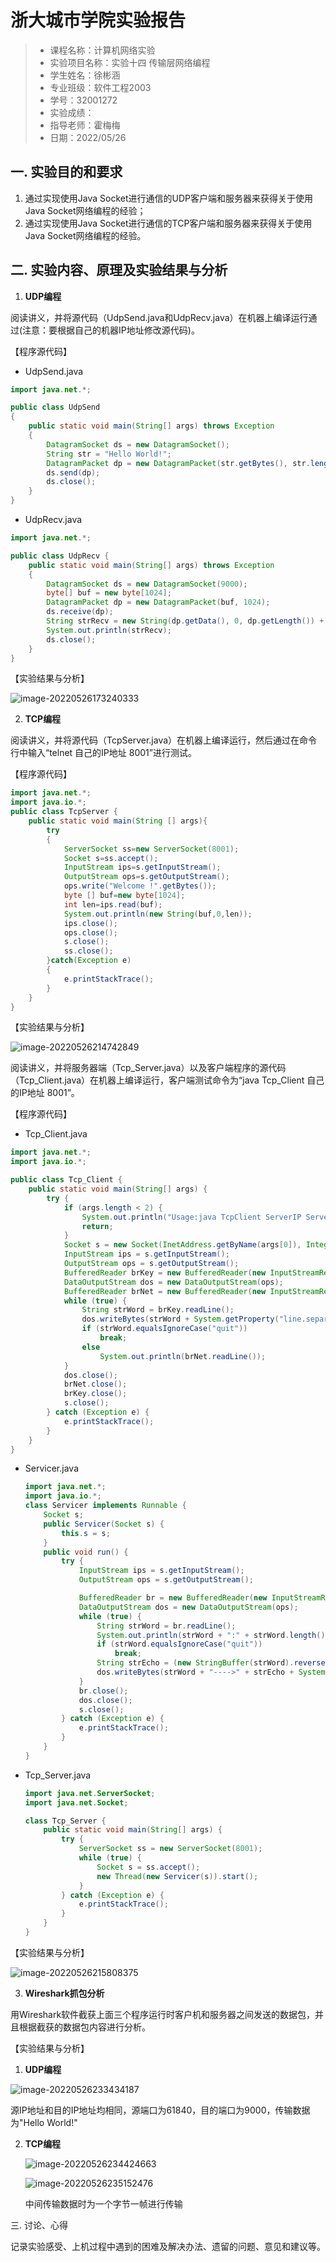 # 浙大城市学院实验报告

> - 课程名称：计算机网络实验       
> - 实验项目名称：实验十四 传输层网络编程
> - 学生姓名：徐彬涵
> - 专业班级：软件工程2003
> - 学号：32001272 
> - 实验成绩：
> - 指导老师：霍梅梅
> - 日期：2022/05/26  

 

 

## 一. 实验目的和要求

1. 通过实现使用Java Socket进行通信的UDP客户端和服务器来获得关于使用Java Socket网络编程的经验；
2. 通过实现使用Java Socket进行通信的TCP客户端和服务器来获得关于使用Java Socket网络编程的经验。

 

## 二. 实验内容、原理及实验结果与分析

1. **UDP编程**

阅读讲义，并将源代码（UdpSend.java和UdpRecv.java）在机器上编译运行通过(注意：要根据自己的机器IP地址修改源代码)。

【程序源代码】

-  UdpSend.java

  ```java
  import java.net.*;
  
  public class UdpSend
  {
      public static void main(String[] args) throws Exception
      {
          DatagramSocket ds = new DatagramSocket();
          String str = "Hello World!";
          DatagramPacket dp = new DatagramPacket(str.getBytes(), str.length(), InetAddress.getByName("192.168.123.111"), 9000);
          ds.send(dp);
          ds.close();
      }
  }
  ```

-  UdpRecv.java

  ```java
  import java.net.*;
  
  public class UdpRecv {
      public static void main(String[] args) throws Exception
      {
          DatagramSocket ds = new DatagramSocket(9000);
          byte[] buf = new byte[1024];
          DatagramPacket dp = new DatagramPacket(buf, 1024);
          ds.receive(dp);
          String strRecv = new String(dp.getData(), 0, dp.getLength()) + " from " + dp.getAddress().getHostAddress() + ":" + dp.getPort();
          System.out.println(strRecv);
          ds.close();
      }
  }
  
  ```



【实验结果与分析】

 ![image-20220526173240333](实验14_传输层网络编程_实验报告.assets/image-20220526173240333.png)

 

2. **TCP编程**

 阅读讲义，并将源代码（TcpServer.java）在机器上编译运行，然后通过在命令行中输入“telnet 自己的IP地址 8001”进行测试。

【程序源代码】

```java
import java.net.*;
import java.io.*;
public class TcpServer {
    public static void main(String [] args){
        try
        {
            ServerSocket ss=new ServerSocket(8001);
            Socket s=ss.accept();
            InputStream ips=s.getInputStream();
            OutputStream ops=s.getOutputStream();
            ops.write("Welcome !".getBytes());
            byte [] buf=new byte[1024];
            int len=ips.read(buf);
            System.out.println(new String(buf,0,len));
            ips.close();
            ops.close();
            s.close();
            ss.close();
        }catch(Exception e)
        {
            e.printStackTrace();
        }
    }
}

```

【实验结果与分析】

 ![image-20220526214742849](实验14_传输层网络编程_实验报告.assets/image-20220526214742849.png)



阅读讲义，并将服务器端（Tcp_Server.java）以及客户端程序的源代码（Tcp_Client.java）在机器上编译运行，客户端测试命令为“java Tcp_Client 自己的IP地址 8001”。

【程序源代码】

-  Tcp_Client.java

  ```java
  import java.net.*;
  import java.io.*;
  
  public class Tcp_Client {
      public static void main(String[] args) {
          try {
              if (args.length < 2) {
                  System.out.println("Usage:java TcpClient ServerIP ServerPort");
                  return;
              }
              Socket s = new Socket(InetAddress.getByName(args[0]), Integer.parseInt(args[1]));
              InputStream ips = s.getInputStream();
              OutputStream ops = s.getOutputStream();
              BufferedReader brKey = new BufferedReader(new InputStreamReader(System.in));
              DataOutputStream dos = new DataOutputStream(ops);
              BufferedReader brNet = new BufferedReader(new InputStreamReader(ips));
              while (true) {
                  String strWord = brKey.readLine();
                  dos.writeBytes(strWord + System.getProperty("line.separator"));
                  if (strWord.equalsIgnoreCase("quit"))
                      break;
                  else
                      System.out.println(brNet.readLine());
              }
              dos.close();
              brNet.close();
              brKey.close();
              s.close();
          } catch (Exception e) {
              e.printStackTrace();
          }
      }
  }
  ```

- Servicer.java

  ```java
  import java.net.*;
  import java.io.*;
  class Servicer implements Runnable {
      Socket s;
      public Servicer(Socket s) {
          this.s = s;
      }
      public void run() {
          try {
              InputStream ips = s.getInputStream();
              OutputStream ops = s.getOutputStream();
  
              BufferedReader br = new BufferedReader(new InputStreamReader(ips));
              DataOutputStream dos = new DataOutputStream(ops);
              while (true) {
                  String strWord = br.readLine();
                  System.out.println(strWord + ":" + strWord.length());
                  if (strWord.equalsIgnoreCase("quit"))
                      break;
                  String strEcho = (new StringBuffer(strWord).reverse()).toString();
                  dos.writeBytes(strWord + "---->" + strEcho + System.getProperty("line.separator"));
              }
              br.close();
              dos.close();
              s.close();
          } catch (Exception e) {
              e.printStackTrace();
          }
      }
  }
  ```

- Tcp_Server.java

  ```java
  import java.net.ServerSocket;
  import java.net.Socket;
  
  class Tcp_Server {
      public static void main(String[] args) {
          try {
              ServerSocket ss = new ServerSocket(8001);
              while (true) {
                  Socket s = ss.accept();
                  new Thread(new Servicer(s)).start();
              }
          } catch (Exception e) {
              e.printStackTrace();
          }
      }
  }
  
  ```

   

【实验结果与分析】

 ![image-20220526215808375](实验14_传输层网络编程_实验报告.assets/image-20220526215808375.png)

 

3. **Wireshark抓包分析**

用Wireshark软件截获上面三个程序运行时客户机和服务器之间发送的数据包，并且根据截获的数据包内容进行分析。

【实验结果与分析】

1.  **UDP编程**

   ![image-20220526233434187](实验14_传输层网络编程_实验报告.assets/image-20220526233434187.png)

   源IP地址和目的IP地址均相同，源端口为61840，目的端口为9000，传输数据为"Hello World!"

2. **TCP编程**

   ![image-20220526234424663](实验14_传输层网络编程_实验报告.assets/image-20220526234424663.png)

   ![image-20220526235152476](实验14_传输层网络编程_实验报告.assets/image-20220526235152476.png)

   中间传输数据时为一个字节一帧进行传输

 

 

 

三. 讨论、心得

记录实验感受、上机过程中遇到的困难及解决办法、遗留的问题、意见和建议等。